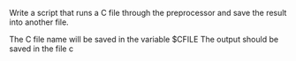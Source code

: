 Write a script that runs a C file through the preprocessor and save the result into another file.

The C file name will be saved in the variable $CFILE
The output should be saved in the file c
